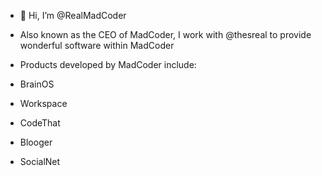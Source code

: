 - 👋 Hi, I’m @RealMadCoder

- Also known as the CEO of MadCoder, I work with @thesreal to provide wonderful software within MadCoder

- Products developed by MadCoder include:

- BrainOS
- Workspace
- CodeThat
- Blooger
- SocialNet
